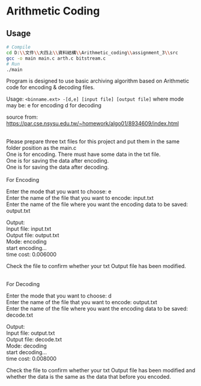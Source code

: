 # Arithmetic Coding

## Usage
```sh
# Compile
cd D:\\文件\\大四上\\資料結構\\Arithmetic_coding\\assignment_3\\src
gcc -o main main.c arth.c bitstream.c 
# Run
./main
```

Program is designed to use basic archiving algorithm based on Arithmetic code for encoding & decoding files.

Usage: `<binname.ext> -[d,e] [input file] [output file]`
where mode may be:
                e for encoding
                d for decoding

source from: https://par.cse.nsysu.edu.tw/~homework/algo01/8934609/index.html

<br />
Please prepare three txt files for this project and put them in the same folder position as the main.c <br />
One is for encoding. There must have some data in the txt file. <br />
One is for saving the data after encoding. <br />
One is for saving the data after decoding. <br />

<br />
For Encoding<br />

Enter the mode that you want to choose: e <br />
Enter the name of the file that you want to encode: input.txt <br />
Enter the name of the file where you want the encoding data to be saved: output.txt <br />

Output: <br />
Input file: input.txt <br />
Output file: output.txt <br />
Mode: encoding <br />
start encoding... <br />
time cost: 0.006000 <br />

Check the file to confirm whether your txt Output file has been modified. <br />

<br />
For Decoding<br />

Enter the mode that you want to choose: d <br />
Enter the name of the file that you want to encode: output.txt <br />
Enter the name of the file where you want the encoding data to be saved: decode.txt <br />

Output: <br />
Input file: output.txt <br />
Output file: decode.txt <br />
Mode: decoding <br />
start decoding... <br />
time cost: 0.008000 <br />

Check the file to confirm whether your txt Output file has been modified and whether the data is the same as the data that before you encoded. <br />
<br />